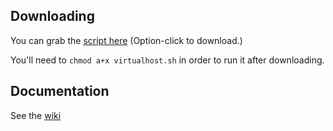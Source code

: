 ## Downloading

You can grab the [script here](https://github.com/pgib/virtualhost.sh/raw/master/virtualhost.sh) (Option-click to download.)

You'll need to `chmod a+x virtualhost.sh` in order to run it after downloading.

## Documentation

See the [wiki](https://github.com/pgib/virtualhost.sh/wiki/_pages)

